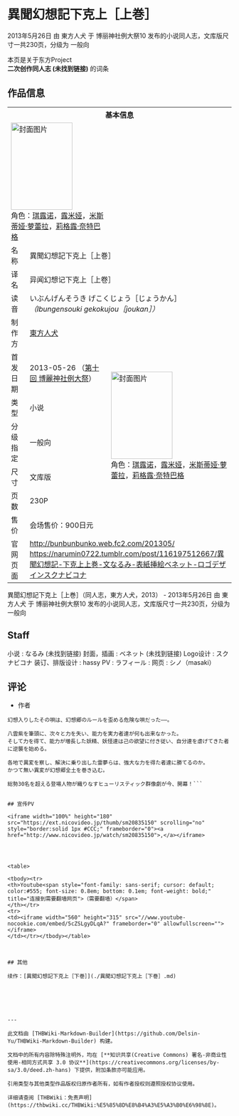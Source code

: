 # 異聞幻想記下克上［上巻］

<!-- source html: G:\repos\THBWiki-Markdown-Builder\THBWikiMarkdown\Temp\main\9\91\ns0%3A%E7%95%B0%E8%81%9E%E5%B9%BB%E6%83%B3%E8%A8%98%E4%B8%8B%E5%85%8B%E4%B8%8A%EF%BC%BB%E4%B8%8A%E5%B7%BB%EF%BC%BD.html -->

2013年5月26日 由 東方人犬 于 博丽神社例大祭10 发布的小说同人志，文库版尺寸一共230页，分级为 一般向

本页是关于东方Project  
 **二次创作同人志 (未找到链接)** 的词条

## 作品信息

<table><tbody><tr><th colspan="3">基本信息</th></tr><tr><td class="cover-artwork-mobile" colspan="2"><a href="./文件-異聞幻想記下克上［上巻］封面.jpg.md" class="image" title="封面图片"><img alt="封面图片" src="https://upload.thwiki.cc/thumb/b/bc/%E7%95%B0%E8%81%9E%E5%B9%BB%E6%83%B3%E8%A8%98%E4%B8%8B%E5%85%8B%E4%B8%8A%EF%BC%BB%E4%B8%8A%E5%B7%BB%EF%BC%BD%E5%B0%81%E9%9D%A2.jpg/138px-%E7%95%B0%E8%81%9E%E5%B9%BB%E6%83%B3%E8%A8%98%E4%B8%8B%E5%85%8B%E4%B8%8A%EF%BC%BB%E4%B8%8A%E5%B7%BB%EF%BC%BD%E5%B0%81%E9%9D%A2.jpg" decoding="async" loading="lazy" width="138" height="196" srcset="https://upload.thwiki.cc/thumb/b/bc/%E7%95%B0%E8%81%9E%E5%B9%BB%E6%83%B3%E8%A8%98%E4%B8%8B%E5%85%8B%E4%B8%8A%EF%BC%BB%E4%B8%8A%E5%B7%BB%EF%BC%BD%E5%B0%81%E9%9D%A2.jpg/207px-%E7%95%B0%E8%81%9E%E5%B9%BB%E6%83%B3%E8%A8%98%E4%B8%8B%E5%85%8B%E4%B8%8A%EF%BC%BB%E4%B8%8A%E5%B7%BB%EF%BC%BD%E5%B0%81%E9%9D%A2.jpg 1.5x, https://upload.thwiki.cc/thumb/b/bc/%E7%95%B0%E8%81%9E%E5%B9%BB%E6%83%B3%E8%A8%98%E4%B8%8B%E5%85%8B%E4%B8%8A%EF%BC%BB%E4%B8%8A%E5%B7%BB%EF%BC%BD%E5%B0%81%E9%9D%A2.jpg/277px-%E7%95%B0%E8%81%9E%E5%B9%BB%E6%83%B3%E8%A8%98%E4%B8%8B%E5%85%8B%E4%B8%8A%EF%BC%BB%E4%B8%8A%E5%B7%BB%EF%BC%BD%E5%B0%81%E9%9D%A2.jpg 2x" data-file-width="1280" data-file-height="1813"></a><div class="cover-char">角色：<a href="./琪露诺.md" title="琪露诺">琪露诺</a>，<a href="./露米娅.md" title="露米娅">露米娅</a>，<a href="./米斯蒂娅·萝蕾拉.md" title="米斯蒂娅·萝蕾拉">米斯蒂娅·萝蕾拉</a>，<a href="./莉格露·奈特巴格.md" title="莉格露·奈特巴格">莉格露·奈特巴格</a></div></td>
</tr><tr><td class="label">名称</td><td colspan="2"> 異聞幻想記下克上［上巻］ </td></tr><tr><td class="label">译名</td><td colspan="2"> 异闻幻想记下克上［上卷］ </td></tr><tr><td class="label">读音</td><td colspan="2"> いぶんげんそうき げこくじょう［じょうかん］ <i>（Ibungensouki gekokujou［joukan］）</i> </td></tr><tr><td class="label">制作方</td><td><a href="./東方人犬.md" title="東方人犬">東方人犬</a></td><td class="cover-artwork" rowspan="7" style="min-width:196px;"><a href="./文件-異聞幻想記下克上［上巻］封面.jpg.md" class="image" title="封面图片"><img alt="封面图片" src="https://upload.thwiki.cc/thumb/b/bc/%E7%95%B0%E8%81%9E%E5%B9%BB%E6%83%B3%E8%A8%98%E4%B8%8B%E5%85%8B%E4%B8%8A%EF%BC%BB%E4%B8%8A%E5%B7%BB%EF%BC%BD%E5%B0%81%E9%9D%A2.jpg/138px-%E7%95%B0%E8%81%9E%E5%B9%BB%E6%83%B3%E8%A8%98%E4%B8%8B%E5%85%8B%E4%B8%8A%EF%BC%BB%E4%B8%8A%E5%B7%BB%EF%BC%BD%E5%B0%81%E9%9D%A2.jpg" decoding="async" loading="lazy" width="138" height="196" srcset="https://upload.thwiki.cc/thumb/b/bc/%E7%95%B0%E8%81%9E%E5%B9%BB%E6%83%B3%E8%A8%98%E4%B8%8B%E5%85%8B%E4%B8%8A%EF%BC%BB%E4%B8%8A%E5%B7%BB%EF%BC%BD%E5%B0%81%E9%9D%A2.jpg/207px-%E7%95%B0%E8%81%9E%E5%B9%BB%E6%83%B3%E8%A8%98%E4%B8%8B%E5%85%8B%E4%B8%8A%EF%BC%BB%E4%B8%8A%E5%B7%BB%EF%BC%BD%E5%B0%81%E9%9D%A2.jpg 1.5x, https://upload.thwiki.cc/thumb/b/bc/%E7%95%B0%E8%81%9E%E5%B9%BB%E6%83%B3%E8%A8%98%E4%B8%8B%E5%85%8B%E4%B8%8A%EF%BC%BB%E4%B8%8A%E5%B7%BB%EF%BC%BD%E5%B0%81%E9%9D%A2.jpg/277px-%E7%95%B0%E8%81%9E%E5%B9%BB%E6%83%B3%E8%A8%98%E4%B8%8B%E5%85%8B%E4%B8%8A%EF%BC%BB%E4%B8%8A%E5%B7%BB%EF%BC%BD%E5%B0%81%E9%9D%A2.jpg 2x" data-file-width="1280" data-file-height="1813"></a><div class="cover-char">角色：<a href="./琪露诺.md" title="琪露诺">琪露诺</a>，<a href="./露米娅.md" title="露米娅">露米娅</a>，<a href="./米斯蒂娅·萝蕾拉.md" title="米斯蒂娅·萝蕾拉">米斯蒂娅·萝蕾拉</a>，<a href="./莉格露·奈特巴格.md" title="莉格露·奈特巴格">莉格露·奈特巴格</a></div></td>
</tr><tr><td class="label">首发日期</td><td>2013-05-26&#160;（<a href="/展会作品列表?e=%E5%8D%9A%E4%B8%BD%E7%A5%9E%E7%A4%BE%E4%BE%8B%E5%A4%A7%E7%A5%AD%2310">第十回 博麗神社例大祭</a>）</td></tr><tr><td class="label">类型</td><td>小说</td></tr><tr><td class="label">分级指定</td><td>一般向</td></tr><tr><td class="label">尺寸</td><td>文库版</td></tr><tr><td class="label">页数</td><td>230P</td></tr><tr><td class="label">售价</td><td>会场售价：900日元</td></tr>
<tr><td class="label">官网页面</td><td colspan="2"><a rel="nofollow" class="external free" href="http://bunbunbunko.web.fc2.com/201305/">http://bunbunbunko.web.fc2.com/201305/</a><br><a rel="nofollow" class="external free" href="https://narumin0722.tumblr.com/post/116197512667/異聞幻想記-下克上上巻-文なるみ-表紙挿絵ベネット-ロゴデザインスクナビコナ">https://narumin0722.tumblr.com/post/116197512667/異聞幻想記-下克上上巻-文なるみ-表紙挿絵ベネット-ロゴデザインスクナビコナ</a></td></tr></tbody></table>

異聞幻想記下克上［上巻］（同人志，東方人犬，2013） - 2013年5月26日 由 東方人犬 于 博丽神社例大祭10 发布的小说同人志，文库版尺寸一共230页，分级为 一般向

## Staff
小说
: なるみ (未找到链接)
封面，插画
: ベネット (未找到链接)
Logo设计
: スクナビコナ
装订、排版设计
: hassy
PV
: ラフィール
: 网页&#160;: シノ（masaki）


## 评论
- 作者

```
幻想入りしたその唄は、幻想郷のルールを歪める危険な唄だった――。

八雲紫を筆頭に、次々と力を失い、能力を実力者達が何も出来なかった。
そして力を得て、能力が増長した妖精、妖怪達は己の欲望に付き従い、自分達を虐げてきた者に逆襲を始める。

各地で異変を察し、解決に乗り出した霊夢らは、強大な力を得た者達に勝てるのか。
かつて無い異変が幻想郷全土を巻き込む。

総勢30名を超える登場人物が織りなすヒューリスティック群像劇が今、開幕！```


## 宣传PV
  
<iframe width="100%" height="180" src="https://ext.nicovideo.jp/thumb/sm20835150" scrolling="no" style="border:solid 1px #CCC;" frameborder="0"><a href="http://www.nicovideo.jp/watch/sm20835150">,</a></iframe>

  


<table>

<tbody><tr>
<th>Youtube<span style="font-family: sans-serif; cursor: default; color:#555; font-size: 0.8em; bottom: 0.1em; font-weight: bold;" title="连接到需要翻墙网页">（需要翻墙）</span>
</th></tr>
<tr>
<td><iframe width="560" height="315" src="//www.youtube-nocookie.com/embed/5cZSLgyDLqA?" frameborder="0" allowfullscreen=""></iframe>
</td></tr></tbody></table>



## 其他
  
续作：[異聞幻想記下克上［下巻］](./異聞幻想記下克上［下巻］.md)
  





---

此文档由 [THBWiki-Markdown-Builder](https://github.com/Delsin-Yu/THBWiki-Markdown-Builder) 构建。

文档中的所有内容除特殊注明外，均在 [**知识共享(Creative Commons) 署名-非商业性使用-相同方式共享 3.0 协议**](https://creativecommons.org/licenses/by-sa/3.0/deed.zh-hans) 下提供，附加条款亦可能应用。

引用类型与其他类型作品版权归原作者所有，如有作者授权则遵照授权协议使用。

详细请查阅 [THBWiki：免责声明](https://thbwiki.cc/THBWiki:%E5%85%8D%E8%B4%A3%E5%A3%B0%E6%98%8E)。

